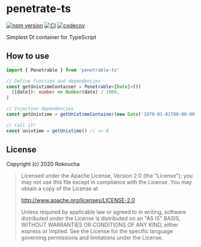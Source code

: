 # penetrate-ts

[![npm version](https://badge.fury.io/js/penetrate-ts.svg)](https://badge.fury.io/js/penetrate-ts)
[![CI](https://github.com/rokoucha/penetrate-ts/workflows/check/badge.svg)](https://github.com/rokoucha/penetrate-ts/actions?query=workflow%3Acheck)
[![codecov](https://codecov.io/gh/rokoucha/penetrate-ts/branch/master/graph/badge.svg)](https://codecov.io/gh/rokoucha/penetrate-ts)

Simplest DI container for TypeScript

## How to use

```ts
import { Penetrable } from 'penetrable-ts'

// Define function and dependencies
const getUnixtimeContainer = Penetrable<[Date]>()(
  ([date]): number => Number(date) / 1000,
)

// Injection dependencies
const getUnixtime = getUnixtimeContainer(new Date('1970-01-01T00:00:00.000Z'))

// Call it!
const unixtime = getUnixtime() // => 0
```

## License

Copyright (c) 2020 Rokoucha

> Licensed under the Apache License, Version 2.0 (the "License");
> you may not use this file except in compliance with the License.
> You may obtain a copy of the License at
>
> http://www.apache.org/licenses/LICENSE-2.0
>
> Unless required by applicable law or agreed to in writing, software
> distributed under the License is distributed on an "AS IS" BASIS,
> WITHOUT WARRANTIES OR CONDITIONS OF ANY KIND, either express or implied.
> See the License for the specific language governing permissions and
> limitations under the License.
